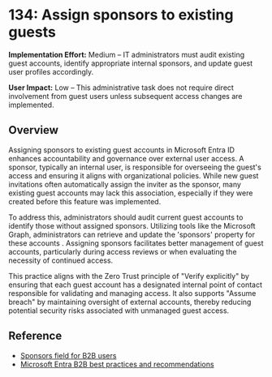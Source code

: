 # 134: Assign sponsors to existing guests

**Implementation Effort:** Medium – IT administrators must audit existing guest accounts, identify appropriate internal sponsors, and update guest user profiles accordingly.

**User Impact:** Low – This administrative task does not require direct involvement from guest users unless subsequent access changes are implemented.

## Overview

Assigning sponsors to existing guest accounts in Microsoft Entra ID enhances accountability and governance over external user access. A sponsor, typically an internal user, is responsible for overseeing the guest's access and ensuring it aligns with organizational policies. While new guest invitations often automatically assign the inviter as the sponsor, many existing guest accounts may lack this association, especially if they were created before this feature was implemented.

To address this, administrators should audit current guest accounts to identify those without assigned sponsors. Utilizing tools like the Microsoft Graph, administrators can retrieve and update the 'sponsors' property for these accounts . Assigning sponsors facilitates better management of guest accounts, particularly during access reviews or when evaluating the necessity of continued access.

This practice aligns with the Zero Trust principle of "Verify explicitly" by ensuring that each guest account has a designated internal point of contact responsible for validating and managing access. It also supports "Assume breach" by maintaining oversight of external accounts, thereby reducing potential security risks associated with unmanaged guest access.

## Reference

* [Sponsors field for B2B users](https://learn.microsoft.com/en-us/entra/external-id/b2b-sponsors)
* [Microsoft Entra B2B best practices and recommendations](https://learn.microsoft.com/en-us/entra/external-id/b2b-fundamentals)

